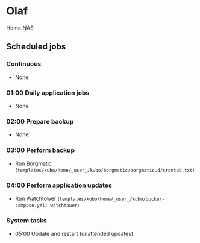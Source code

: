 # Olaf

Home NAS

## Scheduled jobs

### Continuous

- None

### 01:00 Daily application jobs

- None

### 02:00 Prepare backup

- None

### 03:00 Perform backup

- Run Borgmatic (`templates/kubo/home/_user_/kubo/borgmatic/borgmatic.d/crontab.txt`)

### 04:00 Perform application updates

- Run Watchtower (`templates/kubo/home/_user_/kubo/docker-compose.yml: watchtower`)

### System tasks

- 05:00 Update and restart (unattended updates)
